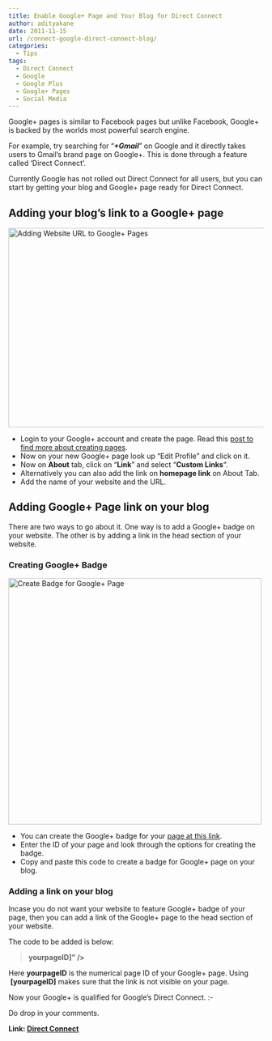 ```yaml
---
title: Enable Google+ Page and Your Blog for Direct Connect
author: adityakane
date: 2011-11-15
url: /connect-google-direct-connect-blog/
categories:
  - Tips
tags:
  - Direct Connect
  - Google
  - Google Plus
  - Google+ Pages
  - Social Media
---
```

Google+ pages is similar to Facebook pages but unlike Facebook, Google+ is backed by the worlds most powerful search engine.

For example, try searching for &#8220;***+Gmail***&#8221; on Google and it directly takes users to Gmail&#8217;s brand page on Google+. This is done through a feature called &#8216;Direct Connect&#8217;.

Currently Google has not rolled out Direct Connect for all users, but you can start by getting your blog and Google+ page ready for Direct Connect.

## Adding your blog&#8217;s link to a Google+ page

<a href="http://devilsworkshop.org/connect-google-direct-connect-blog/google_plus_pages_url/" rel="attachment wp-att-47721"><img class="alignnone size-full wp-image-47721" title="Adding Website URL to Google+ Pages" src="http://cdn.devilsworkshop.org/files/2011/11/Google_PLus_pages_URL.png" alt="Adding Website URL to Google+ Pages" width="550" height="394" /></a>

  * Login to your Google+ account and create the page. Read this [post to find more about creating pages][1].
  * Now on your new Google+ page look up &#8220;Edit Profile&#8221; and click on it.
  * Now on **About** tab, click on &#8220;**Link**&#8221; and select &#8220;**Custom Links**&#8220;.
  * Alternatively you can also add the link on **homepage link** on About Tab.
  * Add the name of your website and the URL.

## Adding Google+ Page link on your blog

There are two ways to go about it. One way is to add a Google+ badge on your website. The other is by adding a link in the head section of your website.

### Creating Google+ Badge

<a href="http://devilsworkshop.org/connect-google-direct-connect-blog/google_plus_badge_create/" rel="attachment wp-att-47724"><img class="alignnone size-full wp-image-47724" title="Create Badge for Google+ Page" src="http://cdn.devilsworkshop.org/files/2011/11/Google_Plus_badge_create.png" alt="Create Badge for Google+ Page" width="500" height="487" /></a>

  * You can create the Google+ badge for your <a href="https://developers.google.com/+/plugins/badge/config" onclick="_gaq.push(['_trackEvent', 'outbound-article', 'https://developers.google.com/+/plugins/badge/config', 'page at this link']);" >page at this link</a>.
  * Enter the ID of your page and look through the options for creating the badge.
  * Copy and paste this code to create a badge for Google+ page on your blog.

### Adding a link on your blog

Incase you do not want your website to feature Google+ badge of your page, then you can add a link of the Google+ page to the head section of your website.

The code to be added is below:

> **yourpageID]&#8221; />**

Here **yourpageID** is the numerical page ID of your Google+ page. Using  **[yourpageID]** makes sure that the link is not visible on your page.

Now your Google+ is qualified for Google&#8217;s Direct Connect. <img src="http://devilsworkshop.org/wp-includes/images/smilies/simple-smile.png" alt=":-)" class="wp-smiley" style="height: 1em; max-height: 1em;" />

Do drop in your comments.

**Link: <a href="http://www.google.com/support/plus/bin/answer.py?hl=en&p=direct_connect&answer=1711199" onclick="_gaq.push(['_trackEvent', 'outbound-article', 'http://www.google.com/support/plus/bin/answer.py?hl=en&p=direct_connect&answer=1711199', 'Direct Connect']);" >Direct Connect</a>**

 [1]: http://devilsworkshop.org/google-introduces-google-pages-fills-void-companies/
